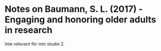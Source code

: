 # Notes on Baumann, S. L. (2017) - Engaging and honoring older adults in research

Inte relevant för min studie 2.
